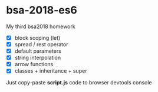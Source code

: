 # bsa-2018-es6

My third bsa2018 homework

- [x] block scoping (let)
- [x] spread / rest operator
- [x] default parameters
- [x] string interpolation
- [x] arrow functions
- [x] classes + inheritance + super

Just copy-paste **script.js** code to browser devtools console
